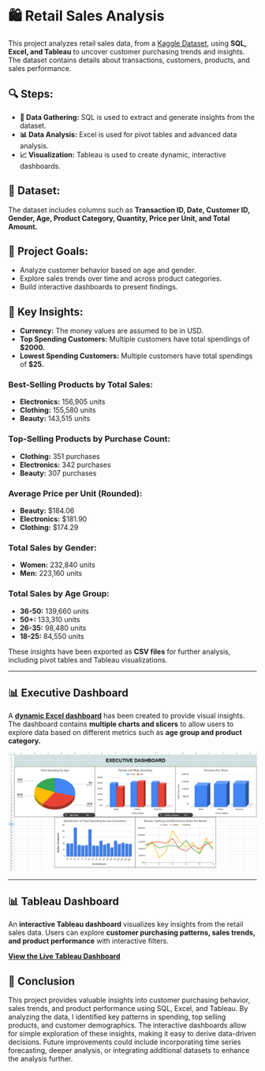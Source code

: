 # 🛍️ Retail Sales Analysis

This project analyzes retail sales data, from a [Kaggle Dataset](https://www.kaggle.com/datasets/mohammadtalib786/retail-sales-dataset), using **SQL, Excel, and Tableau** to uncover customer purchasing trends and insights. The dataset contains details about transactions, customers, products, and sales performance.

## 🔍 Steps:
- **📂 Data Gathering:** SQL is used to extract and generate insights from the dataset.
- **📊 Data Analysis:** Excel is used for pivot tables and advanced data analysis.
- **📈 Visualization:** Tableau is used to create dynamic, interactive dashboards.

## 📑 Dataset:
The dataset includes columns such as **Transaction ID, Date, Customer ID, Gender, Age, Product Category, Quantity, Price per Unit, and Total Amount.**

## 🎯 Project Goals:
- Analyze customer behavior based on age and gender.
- Explore sales trends over time and across product categories.
- Build interactive dashboards to present findings.

## 🔑 Key Insights:
- **Currency:** The money values are assumed to be in USD.
- **Top Spending Customers:** Multiple customers have total spendings of **$2000.**
- **Lowest Spending Customers:** Multiple customers have total spendings of **$25.**

### Best-Selling Products by Total Sales:
- **Electronics:** 156,905 units
- **Clothing:** 155,580 units
- **Beauty:** 143,515 units

### Top-Selling Products by Purchase Count:
- **Clothing:** 351 purchases
- **Electronics:** 342 purchases
- **Beauty:** 307 purchases

### Average Price per Unit (Rounded):
- **Beauty:** $184.06
- **Electronics:** $181.90
- **Clothing:** $174.29

### Total Sales by Gender:
- **Women:** 232,840 units
- **Men:** 223,160 units

### Total Sales by Age Group:
- **36-50:** 139,660 units
- **50+:** 133,310 units
- **26-35:** 98,480 units
- **18-25:** 84,550 units

These insights have been exported as **CSV files** for further analysis, including pivot tables and Tableau visualizations.

---

## 📊 Executive Dashboard
A [**dynamic Excel dashboard**](https://docs.google.com/spreadsheets/d/1DQKo8S9sNxvSJi8YkrgP2SEcmIKWsrSP0-sBs_7UghI/edit?gid=1796610357#gid=1796610357) has been created to provide visual insights. The dashboard contains **multiple charts and slicers** to allow users to explore data based on different metrics such as **age group and product category.**

![Excel Dashboard Screenshot](Executive_Dashboard.png)

---

## 📊 Tableau Dashboard
An **interactive Tableau dashboard** visualizes key insights from the retail sales data. Users can explore **customer purchasing patterns, sales trends, and product performance** with interactive filters.

[**View the Live Tableau Dashboard**](https://public.tableau.com/views/RetailDashboard_17410166538060/Dashboard1?:language=en-US&:sid=&:redirect=auth&:display_count=n&:origin=viz_share_link)

## 📌 Conclusion  
This project provides valuable insights into customer purchasing behavior, sales trends, and product performance using SQL, Excel, and Tableau. By analyzing the data, I identified key patterns in spending, top selling products, and customer demographics. The interactive dashboards allow for simple exploration of these insights, making it easy to derive data-driven decisions. Future improvements could include incorporating time series forecasting, deeper analysis, or integrating additional datasets to enhance the analysis further.  

